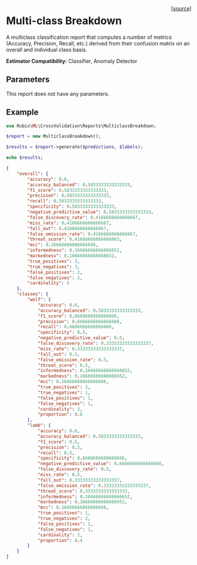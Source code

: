 <span style="float:right;"><a href="https://github.com/RubixML/RubixML/blob/master/src/CrossValidation/Reports/MulticlassBreakdown.php">[source]</a></span>

# Multi-class Breakdown
A multiclass classification report that computes a number of metrics (Accuracy, Precision, Recall, etc.) derived from their confusion matrix on an overall and individual class basis.

**Estimator Compatibility:** Classifier, Anomaly Detector

## Parameters
This report does not have any parameters.

## Example
```php
use Rubix\ML\CrossValidation\Reports\MulticlassBreakdown;

$report = new MulticlassBreakdown();

$results = $report->generate($predictions, $labels);

echo $results;
```

```json
{
    "overall": {
        "accuracy": 0.6,
        "accuracy_balanced": 0.5833333333333333,
        "f1_score": 0.5833333333333333,
        "precision": 0.5833333333333333,
        "recall": 0.5833333333333333,
        "specificity": 0.5833333333333333,
        "negative_predictive_value": 0.5833333333333333,
        "false_discovery_rate": 0.4166666666666667,
        "miss_rate": 0.4166666666666667,
        "fall_out": 0.4166666666666667,
        "false_omission_rate": 0.4166666666666667,
        "threat_score": 0.41666666666666663,
        "mcc": 0.16666666666666666,
        "informedness": 0.16666666666666652,
        "markedness": 0.16666666666666652,
        "true_positives": 3,
        "true_negatives": 3,
        "false_positives": 2,
        "false_negatives": 2,
        "cardinality": 5
    },
    "classes": {
        "wolf": {
            "accuracy": 0.6,
            "accuracy_balanced": 0.5833333333333333,
            "f1_score": 0.6666666666666666,
            "precision": 0.6666666666666666,
            "recall": 0.6666666666666666,
            "specificity": 0.5,
            "negative_predictive_value": 0.5,
            "false_discovery_rate": 0.33333333333333337,
            "miss_rate": 0.33333333333333337,
            "fall_out": 0.5,
            "false_omission_rate": 0.5,
            "threat_score": 0.5,
            "informedness": 0.16666666666666652,
            "markedness": 0.16666666666666652,
            "mcc": 0.16666666666666666,
            "true_positives": 2,
            "true_negatives": 1,
            "false_positives": 1,
            "false_negatives": 1,
            "cardinality": 3,
            "proportion": 0.6
        },
        "lamb": {
            "accuracy": 0.6,
            "accuracy_balanced": 0.5833333333333333,
            "f1_score": 0.5,
            "precision": 0.5,
            "recall": 0.5,
            "specificity": 0.6666666666666666,
            "negative_predictive_value": 0.6666666666666666,
            "false_discovery_rate": 0.5,
            "miss_rate": 0.5,
            "fall_out": 0.33333333333333337,
            "false_omission_rate": 0.33333333333333337,
            "threat_score": 0.3333333333333333,
            "informedness": 0.16666666666666652,
            "markedness": 0.16666666666666652,
            "mcc": 0.16666666666666666,
            "true_positives": 1,
            "true_negatives": 2,
            "false_positives": 1,
            "false_negatives": 1,
            "cardinality": 2,
            "proportion": 0.4
        }
    }
}
```